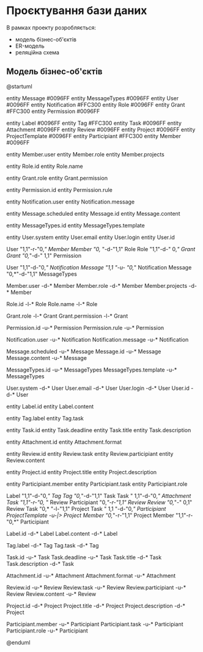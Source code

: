 # Проєктування бази даних

В рамках проекту розробляється: 
- модель бізнес-об'єктів 
- ER-модель
- реляційна схема

## Модель бізнес-об'єктів
@startuml
 
  entity Message #0096FF
  entity MessageTypes #0096FF
  entity User #0096FF
  entity Notification #FFC300
  entity Role #0096FF
  entity Grant #FFC300
  entity Permission #0096FF
 
  entity Label #0096FF
  entity Tag #FFC300
  entity Task #0096FF
  entity Attachment #0096FF
  entity Review #0096FF
  entity Project #0096FF
  entity ProjectTemplate #0096FF
  entity Participiant #FFC300
  entity Member #0096FF
  
  entity Member.user
  entity Member.role
  entity Member.projects
  
  entity Role.id
  entity Role.name

  entity Grant.role
  entity Grant.permission

  entity Permission.id
  entity Permission.rule
  
  entity Notification.user
  entity Notification.message
  
  entity Message.scheduled
  entity Message.id
  entity Message.content

  entity MessageTypes.id
  entity MessageTypes.template
    
  entity User.system
  entity User.email
  entity User.login
  entity User.id

  User "1,1"-r-"0,*" Member
  Member "0,*    "-d-"1,1" Role
  Role "1,1"-d-"     0,*"  Grant
  Grant "0,*"-d-"       1,1" Permission
  
  User "1,1"-d-"0,*" Notification
  Message "1,1   "-u- "0,*" Notification
  Message "0,*"-d-"1,1"  MessageTypes
  
  Member.user -d-* Member
  Member.role -d-* Member
  Member.projects -d-* Member
  
  Role.id -l-* Role
  Role.name -l-* Role
  
  Grant.role -l-* Grant
  Grant.permission -l-* Grant
  
  Permission.id -u-* Permission
  Permission.rule -u-* Permission
  
  Notification.user -u-* Notification
  Notification.message -u-* Notification
  
  Message.scheduled -u-* Message
  Message.id -u-* Message
  Message.content -u-* Message
  
  MessageTypes.id -u-* MessageTypes
  MessageTypes.template -u-* MessageTypes
  
  User.system -d-* User
  User.email -d-* User
  User.login -d-* User
  User.id -d-* User


  entity Label.id
  entity Label.content
  
  entity Tag.label
  entity Tag.task
  
  entity Task.id
  entity Task.deadline
  entity Task.title
  entity Task.description

  entity Attachment.id
  entity Attachment.format
  
  entity Review.id
  entity Review.task
  entity Review.participiant
  entity Review.content
  
  entity Project.id
  entity Project.title
  entity Project.description
  
  entity Participiant.member
  entity Participiant.task
  entity Participiant.role
  
  Label "1,1"-d-"0,*" Tag
  Tag "0,*"-d-"1,1" Task
  Task "       1,1"-d-"0,*" Attachment
  Task "1,1"-r-"0,*    " Review
  Participiant "0,*"-r-"1,1" Review
  Review "0,*"-"   0,1" Review
  Task "0,*    "-l-"1,1" Project
  Task "       1,1 "-d-"0,*" Participiant
  ProjectTemplate -u-|> Project
  Member "0,*"-r-"1,1" Project
  Member "1,1"-r-"0,*" Participiant
  
  Label.id -d-* Label
  Label.content -d-* Label

  Tag.label -d-* Tag
  Tag.task -d-* Tag
  
  Task.id -u-* Task
  Task.deadline -u-* Task
  Task.title -d-* Task
  Task.description -d-* Task
  
  Attachment.id -u-* Attachment
  Attachment.format -u-* Attachment
  
  Review.id -u-* Review
  Review.task -u-* Review
  Review.participiant -u-* Review
  Review.content -u-* Review
  
  Project.id -d-* Project
  Project.title -d-* Project
  Project.description -d-* Project
  
  Participiant.member -u-* Participiant
  Participiant.task -u-* Participiant
  Participiant.role -u-* Participiant
  
@enduml
